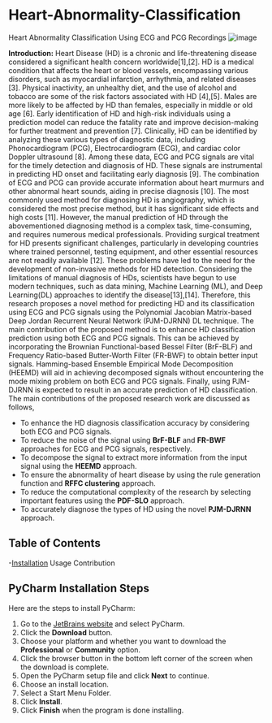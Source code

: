 # Heart-Abnormality-Classification
Heart Abnormality Classification Using ECG and PCG Recordings 
![image](https://github.com/user-attachments/assets/fac75b7e-98f8-4e56-8a5c-08735a7f06bb)

**Introduction:** Heart Disease (HD) is a chronic and life-threatening disease considered a significant health concern worldwide[1],[2]. HD is a medical condition that affects the heart or blood vessels, encompassing various disorders, such as myocardial infarction, arrhythmia, and related diseases [3]. Physical inactivity, an unhealthy diet, and the use of alcohol and tobacco are some of the risk factors associated with HD [4],[5]. Males are more likely to be affected by HD than females, especially in middle or old age [6]. Early identification of HD and high-risk individuals using a prediction model can reduce the fatality rate and improve decision-making for further treatment and prevention [7]. Clinically, HD can be identified by analyzing these various types of diagnostic data, including Phonocardiogram (PCG), Electrocardiogram (ECG), and cardiac color Doppler ultrasound [8]. Among these data, ECG and PCG signals are vital for the timely detection and diagnosis of HD. These signals are instrumental in predicting HD onset and facilitating early diagnosis [9]. The combination of ECG and PCG can provide accurate information about heart murmurs and other abnormal heart sounds, aiding in precise diagnosis [10]. The most commonly used method for diagnosing HD is angiography, which is considered the most precise method, but it has significant side effects and high costs [11]. However, the manual prediction of HD through the abovementioned diagnosing method is a complex task, time-consuming, and requires numerous medical professionals. Providing surgical treatment for HD presents significant challenges, particularly in developing countries where trained personnel, testing equipment, and other essential resources are not readily available [12]. These problems have led to the need for the development of non-invasive methods for HD detection. Considering the limitations of manual diagnosis of HDs, scientists have begun to use modern techniques, such as data mining, Machine Learning (ML), and Deep Learning(DL) approaches to identify the disease[13],[14]. Therefore, this research proposes a novel method for predicting HD and its classification using ECG and PCG signals using the Polynomial Jacobian Matrix-based Deep Jordan Recurrent Neural Network (PJM-DJRNN) DL technique. The main contribution of the proposed method is to enhance HD classification prediction using both ECG and PCG signals. This can be achieved by incorporating the Brownian Functional-based Bessel Filter (BrF-BLF) and Frequency Ratio-based Butter-Worth Filter (FR-BWF) to obtain better input signals. Hamming-based Ensemble Empirical Mode Decomposition (HEEMD) will aid in achieving decomposed signals without encountering the mode mixing problem on both ECG and PCG signals. Finally, using PJM-DJRNN is expected to result in an accurate prediction of HD classification. The main contributions of the proposed research work are discussed as follows,
- To enhance the HD diagnosis classification accuracy by considering both ECG and PCG signals.  
- To reduce the noise of the signal using **BrF-BLF** and **FR-BWF** approaches for ECG and PCG signals, respectively.  
- To decompose the signal to extract more information from the input signal using the **HEEMD** approach.  
- To ensure the abnormality of heart disease by using the rule generation function and **RFFC clustering** approach.  
- To reduce the computational complexity of the research by selecting important features using the **PDF-SLO** approach.  
- To accurately diagnose the types of HD using the novel **PJM-DJRNN** approach.  

## Table of Contents 

-[Installation](#Installation) 
Usage 
Contribution 

## PyCharm Installation Steps  

Here are the steps to install PyCharm:  

1. Go to the [JetBrains website](https://www.jetbrains.com/pycharm/) and select PyCharm.  
2. Click the **Download** button.  
3. Choose your platform and whether you want to download the **Professional** or **Community** option.  
4. Click the browser button in the bottom left corner of the screen when the download is complete.  
5. Open the PyCharm setup file and click **Next** to continue.  
6. Choose an install location.  
7. Select a Start Menu Folder.  
8. Click **Install**.  
9. Click **Finish** when the program is done installing.  



